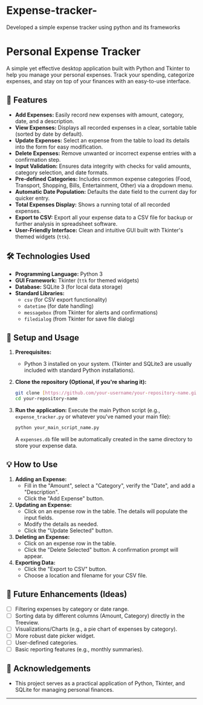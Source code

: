 # Expense-tracker-
Developed a simple expense tracker using python and its frameworks 
# Personal Expense Tracker

A simple yet effective desktop application built with Python and Tkinter to help you manage your personal expenses. Track your spending, categorize expenses, and stay on top of your finances with an easy-to-use interface.


## 🌟 Features

* **Add Expenses:** Easily record new expenses with amount, category, date, and a description.
* **View Expenses:** Displays all recorded expenses in a clear, sortable table (sorted by date by default).
* **Update Expenses:** Select an expense from the table to load its details into the form for easy modification.
* **Delete Expenses:** Remove unwanted or incorrect expense entries with a confirmation step.
* **Input Validation:** Ensures data integrity with checks for valid amounts, category selection, and date formats.
* **Pre-defined Categories:** Includes common expense categories (Food, Transport, Shopping, Bills, Entertainment, Other) via a dropdown menu.
* **Automatic Date Population:** Defaults the date field to the current day for quicker entry.
* **Total Expenses Display:** Shows a running total of all recorded expenses.
* **Export to CSV:** Export all your expense data to a CSV file for backup or further analysis in spreadsheet software.
* **User-Friendly Interface:** Clean and intuitive GUI built with Tkinter's themed widgets (`ttk`).

## 🛠️ Technologies Used

* **Programming Language:** Python 3
* **GUI Framework:** Tkinter (`ttk` for themed widgets)
* **Database:** SQLite 3 (for local data storage)
* **Standard Libraries:**
    * `csv` (for CSV export functionality)
    * `datetime` (for date handling)
    * `messagebox` (from Tkinter for alerts and confirmations)
    * `filedialog` (from Tkinter for save file dialog)

## 🚀 Setup and Usage

1.  **Prerequisites:**
    * Python 3 installed on your system. (Tkinter and SQLite3 are usually included with standard Python installations).

2.  **Clone the repository (Optional, if you're sharing it):**
    ```bash
    git clone [https://github.com/your-username/your-repository-name.git](https://github.com/your-username/your-repository-name.git)
    cd your-repository-name
    ```

3.  **Run the application:**
    Execute the main Python script (e.g., `expense_tracker.py` or whatever you've named your main file):
    ```bash
    python your_main_script_name.py
    ```
    A `expenses.db` file will be automatically created in the same directory to store your expense data.

## 💡 How to Use

1.  **Adding an Expense:**
    * Fill in the "Amount", select a "Category", verify the "Date", and add a "Description".
    * Click the "Add Expense" button.
2.  **Updating an Expense:**
    * Click on an expense row in the table. The details will populate the input fields.
    * Modify the details as needed.
    * Click the "Update Selected" button.
3.  **Deleting an Expense:**
    * Click on an expense row in the table.
    * Click the "Delete Selected" button. A confirmation prompt will appear.
4.  **Exporting Data:**
    * Click the "Export to CSV" button.
    * Choose a location and filename for your CSV file.

## 🌱 Future Enhancements (Ideas)

* [ ] Filtering expenses by category or date range.
* [ ] Sorting data by different columns (Amount, Category) directly in the Treeview.
* [ ] Visualizations/Charts (e.g., a pie chart of expenses by category).
* [ ] More robust date picker widget.
* [ ] User-defined categories.
* [ ] Basic reporting features (e.g., monthly summaries).

## 🙏 Acknowledgements

* This project serves as a practical application of Python, Tkinter, and SQLite for managing personal finances.

---


